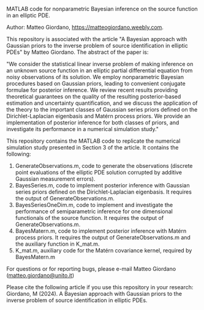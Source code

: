 MATLAB code for nonparametric Bayesian inference on the source function in an elliptic PDE.

Author: Matteo Giordano, https://matteogiordano.weebly.com.

This repository is associated with the article "A Bayesian approach with Gaussian priors to the inverse problem 
of source identification in elliptic PDEs" by Matteo Giordano. The abstract of the paper is:

"We consider the statistical linear inverse problem of making inference on an  unknown source function in an elliptic 
partial differential equation from noisy observations of its solution. We employ nonparametric Bayesian procedures based on Gaussian priors, 
leading to convenient conjugate formulae for posterior inference. We review recent results providing theoretical guarantees on the 
quality of the resulting posterior-based estimation and uncertainty quantification, and we discuss the application of the theory to the 
important classes of Gaussian series priors defined on the Dirichlet-Laplacian eigenbasis and Matérn process priors. 
We provide an implementation of posterior inference for both classes of priors, and investigate its performance in a numerical simulation study."

This repository contains the MATLAB code to replicate the numerical simulation study presented in Section 3 of the article. 
It contains the following:

1. GenerateObservations.m, code to generate the observations (discrete point evaluations of the elliptic PDE solution corrupted by
   additive Gaussian measurement errors).
2. BayesSeries.m, code to implement posterior inference with Gaussian series priors defined on the Dirichlet-Laplacian eigenbasis.
   It requires the output of GenerateObservations.m.
3. BayesSeriesOneDim.m, code to implement and investigate the performance of semiparametric inference for one dimensional functionals
   of the source function. It requires the output of GenerateObservations.m.
4. BayesMatern.m, code to implement posterior inference with Matérn process priors.
   It requires the output of GenerateObservations.m and the auxiliary function in K_mat.m.
5. K_mat.m, auxiliary code for the Matérn covariance kernel, required by BayesMatern.m

For questions or for reporting bugs, please e-mail Matteo Giordano (matteo.giordano@unito.it)

Please cite the following article if you use this repository in your research: Giordano, M (2024). A Bayesian approach with Gaussian priors 
to the inverse problem of source identification in elliptic PDEs.
